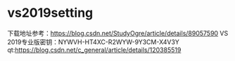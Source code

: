 # vs2019setting

下载地址参考：https://blog.csdn.net/StudyOgre/article/details/89057590 
VS 2019专业版密钥：NYWVH-HT4XC-R2WYW-9Y3CM-X4V3Y 
qt:https://blog.csdn.net/c_general/article/details/120385519
